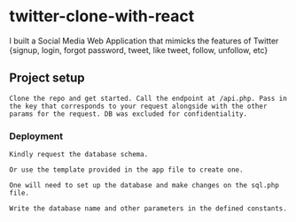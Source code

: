# twitter-clone-with-react
I built a Social Media Web Application that mimicks the features of Twitter {signup, login, forgot password, tweet, like tweet, follow, unfollow, etc}

## Project setup
```
Clone the repo and get started. Call the endpoint at /api.php. Pass in the key that corresponds to your request alongside with the other params for the request. DB was excluded for confidentiality.
```

### Deployment
```
Kindly request the database schema. 

Or use the template provided in the app file to create one.

One will need to set up the database and make changes on the sql.php file.

Write the database name and other parameters in the defined constants.
